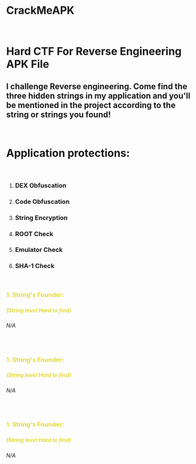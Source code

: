 # CrackMeAPK
<br>
<H1>Hard CTF For Reverse Engineering APK File</H1>
<H2>I challenge Reverse engineering. Come find the <b>three hidden strings</b> in my application and you'll be mentioned in the project according to the string or strings you found!</H2>
<br>
<H1>Application protections:</H1><br>
<ol>
  <li><H3>DEX Obfuscation</H3></li>
  <li><H3>Code Obfuscation</H3></li>
  <li><H3>String Encryption</H3></li>
  <li><H3>ROOT Check</H3></li>
  <li><H3>Emulator Check</H3></li>
  <li><H3>SHA-1 Check</H3></li>
</ol>
<br>
<H3><p style="color:#e3da34";>1. String's Founder:</p><H3>
<H5><p style="color:#e3da34";>(String level:Hard to find)</p><H5>
<H6>N/A</H6>
  
<br>

<H3><p style="color:#e3da34";>1. String's Founder:</p><H3>
<H5><p style="color:#e3da34";>(String level:Hard to find)</p><H5>
<H6>N/A</H6>
 
 <br>
  
<H3><p style="color:#e3da34";>1. String's Founder:</p><H3>
<H5><p style="color:#e3da34";>(String level:Hard to find)</p><H5>
<H6>N/A</H6>
